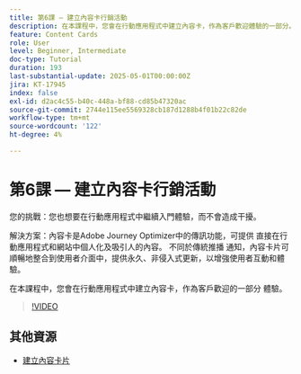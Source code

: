 ```yaml
---
title: 第6課 — 建立內容卡行銷活動
description: 在本課程中，您會在行動應用程式中建立內容卡，作為客戶歡迎體驗的一部分。
feature: Content Cards
role: User
level: Beginner, Intermediate
doc-type: Tutorial
duration: 193
last-substantial-update: 2025-05-01T00:00:00Z
jira: KT-17945
index: false
exl-id: d2ac4c55-b40c-448a-bf88-cd85b47320ac
source-git-commit: 2744e115ee5569328cb187d1288b4f01b22c82de
workflow-type: tm+mt
source-wordcount: '122'
ht-degree: 4%

---
```


# 第6課 — 建立內容卡行銷活動

您的挑戰：您也想要在行動應用程式中繼續入門體驗，而不會造成干擾。

解決方案：內容卡是Adobe Journey Optimizer中的傳訊功能，可提供
直接在行動應用程式和網站中個人化及吸引人的內容。 不同於傳統推播
通知，內容卡片可順暢地整合到使用者介面中，提供永久、非侵入式更新，以增強使用者互動和體驗。

在本課程中，您會在行動應用程式中建立內容卡，作為客戶歡迎的一部分
體驗。

>[!VIDEO](https://video.tv.adobe.com/v/3457973/?learn=on&enablevpops)

## 其他資源

* [建立內容卡片](/help/channels/create-content-cards.md)

